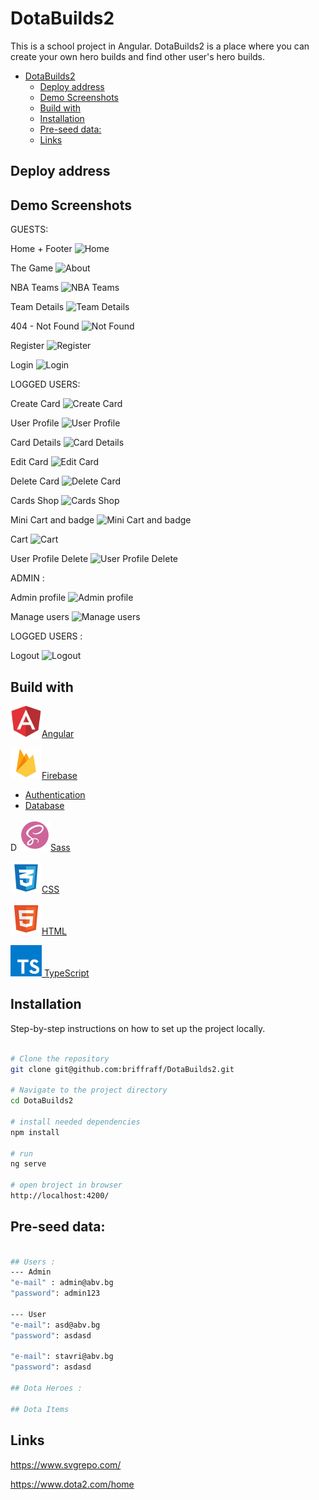 # DotaBuilds2
This is a school project in Angular. DotaBuilds2 is a place where you can create your own hero builds and find other user's hero builds.

- [DotaBuilds2](#dotabuilds2)
  - [Deploy address](#deploy-address)
  - [Demo Screenshots](#demo-screenshots)
  - [Build with](#build-with)
  - [Installation](#installation)
  - [Pre-seed data:](#pre-seed-data)
  - [Links](#links)

## Deploy address 


## Demo Screenshots
GUESTS:

Home + Footer
![Home](./public/assets/img/readme/home.jpg)

The Game
![About](./public/assets/img/readme/about.jpg)

NBA Teams
![NBA Teams](./public/assets/img/readme/teams.jpg)

Team Details
![Team Details](./public/assets/img/readme/teamDetails.jpg)

404 - Not Found
![Not Found](./public/assets/img/readme/404.jpg)

Register
![Register](./public/assets/img/readme/register.jpg)

Login
![Login](./public/assets/img/readme/login.jpg)

LOGGED USERS:

Create Card
![Create Card](./public/assets/img/readme/createCard.jpg)

User Profile
![User Profile](./public/assets/img/readme/UserProfile.jpg)

Card Details
![Card Details](./public/assets/img/readme/cardDetails.jpg)

Edit Card
![Edit Card](./public/assets/img/readme/editCard.jpg)

Delete Card
![Delete Card](./public/assets/img/readme/deleteCard.jpg)

Cards Shop
![Cards Shop](./public/assets/img/readme/cardsShop.jpg)

Mini Cart and badge
![Mini Cart and badge](./public/assets/img/readme/miniCartAndBadge.jpg)

Cart
![Cart](./public/assets/img/readme/cart.jpg)

User Profile Delete
![User Profile Delete](./public/assets/img/readme/UserProfileDelete.jpg)

ADMIN :

Admin profile
![Admin profile](./public/assets/img/readme/adminProfile.jpg)

Manage users
![Manage users](./public/assets/img/readme/manageUsers.jpg)


LOGGED USERS :

Logout
![Logout](./public/assets/img/readme/logout.jpg)

## Build with 
<img src="./public/readme/angular.svg" width="50px" height="50px">[Angular](https://angular.dev/)

<img src="./public/readme/firebase.svg" width="50px" height="50px">[Firebase](https://firebase.google.com/)

- [Authentication](https://firebase.google.com/products/auth)
- [Database](https://firebase.google.com/products/firestore)

D
<img src="./public/readme/sass.svg" width="50px" height="50px">[Sass](https://sass-lang.com/)

<img src="./public/readme/css.svg" width="50px" height="50px">[CSS](https://bg.wikipedia.org/wiki/CSS)

<img src="./public/readme/html.svg" width="50px" height="50px">[HTML](https://bg.wikipedia.org/wiki/HTML)

<img src="./public/readme/typescript.svg" width="50px" height="50px">[ TypeScript](https://www.typescriptlang.org/)

## Installation

Step-by-step instructions on how to set up the project locally.

```bash

# Clone the repository
git clone git@github.com:briffraff/DotaBuilds2.git

# Navigate to the project directory
cd DotaBuilds2

# install needed dependencies
npm install

# run
ng serve

# open broject in browser
http://localhost:4200/

```

## Pre-seed data:
```bash

## Users :
--- Admin
"e-mail" : admin@abv.bg
"password": admin123

--- User
"e-mail": asd@abv.bg
"password": asdasd

"e-mail": stavri@abv.bg
"password": asdasd

## Dota Heroes :

## Dota Items

```
## Links
https://www.svgrepo.com/

https://www.dota2.com/home
